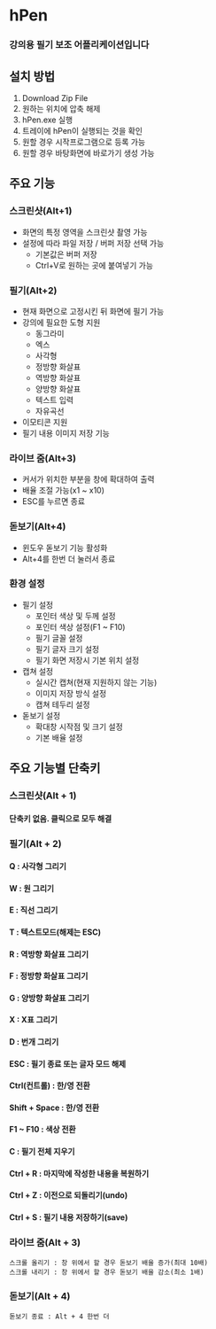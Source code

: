 # hPen
### 강의용 필기 보조 어플리케이션입니다

## 설치 방법
1. Download Zip File
2. 원하는 위치에 압축 해제
3. hPen.exe 실행
4. 트레이에 hPen이 실행되는 것을 확인
5. 원할 경우 시작프로그램으로 등록 가능
6. 원할 경우 바탕화면에 바로가기 생성 가능

## 주요 기능
### 스크린샷(Alt+1)
- 화면의 특정 영역을 스크린샷 촬영 가능
- 설정에 따라 파일 저장 / 버퍼 저장 선택 가능
	- 기본값은 버퍼 저장
	- Ctrl+V로 원하는 곳에 붙여넣기 가능
### 필기(Alt+2)
- 현재 화면으로 고정시킨 뒤 화면에 필기 가능
- 강의에 필요한 도형 지원
	- 동그라미
	- 엑스
	- 사각형
	- 정방향 화살표
	- 역방향 화살표
	- 양방향 화살표
	- 텍스트 입력
	- 자유곡선
- 이모티콘 지원
- 필기 내용 이미지 저장 기능
### 라이브 줌(Alt+3)
- 커서가 위치한 부분을 창에 확대하여 출력
- 배율 조절 가능(x1 ~ x10)
- ESC를 누르면 종료
### 돋보기(Alt+4)
- 윈도우 돋보기 기능 활성화
- Alt+4를 한번 더 눌러서 종료
### 환경 설정
- 필기 설정
	- 포인터 색상 및 두께 설정
	- 포인터 색상 설정(F1 ~ F10)
	- 필기 글꼴 설정
	- 필기 글자 크기 설정
	- 필기 화면 저장시 기본 위치 설정
- 캡쳐 설정
	- 실시간 캡쳐(현재 지원하지 않는 기능)
	- 이미지 저장 방식 설정
	- 캡쳐 테두리 설정
- 돋보기 설정
	- 확대창 시작점 및 크기 설정
	- 기본 배율 설정

## 주요 기능별 단축키
### 스크린샷(Alt + 1)
#### 단축키 없음. 클릭으로 모두 해결
### 필기(Alt + 2)
#### Q : 사각형 그리기
#### W : 원 그리기
#### E : 직선 그리기
#### T : 텍스트모드(해제는 ESC)
#### R : 역방향 화살표 그리기
#### F : 정방향 화살표 그리기
#### G : 양방향 화살표 그리기
#### X : X표 그리기
#### D : 번개 그리기
#### ESC : 필기 종료 또는 글자 모드 해제
#### Ctrl(컨트롤) : 한/영 전환
#### Shift + Space : 한/영 전환
#### F1 ~ F10 : 색상 전환
#### C : 필기 전체 지우기
#### Ctrl + R : 마지막에 작성한 내용을 복원하기
#### Ctrl + Z : 이전으로 되돌리기(undo)
#### Ctrl + S : 필기 내용 저장하기(save)

### 라이브 줌(Alt + 3)
	스크롤 올리기 : 창 위에서 할 경우 돋보기 배율 증가(최대 10배)
	스크롤 내리기 : 창 위에서 할 경우 돋보기 배율 감소(최소 1배)
### 돋보기(Alt + 4)
	돋보기 종료 : Alt + 4 한번 더
	



